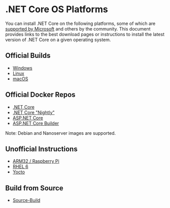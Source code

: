 # .NET Core OS Platforms

You can install .NET Core on the following platforms, some of which are [supported by Microsoft](https://github.com/dotnet/core/blob/master/os-lifecycle-policy.md) and others by the community. This document provides links to the best download pages or instructions to install the latest version of .NET Core on a given operating system.

## Official Builds

* [Windows](https://github.com/dotnet/core/blob/master/release-notes/download-archives/2.0.3.md)
* [Linux](https://github.com/dotnet/core/blob/master/release-notes/download-archives/2.0.3.md)
* [macOS](https://github.com/dotnet/core/blob/master/release-notes/download-archives/2.0.3.md)

## Official Docker Repos

* [.NET Core](https://hub.docker.com/r/microsoft/dotnet/)
* [.NET Core "Nightly"](https://hub.docker.com/r/microsoft/dotnet-nightly/)
* [ASP.NET Core](https://hub.docker.com/r/microsoft/aspnetcore/)
* [ASP.NET Core Builder](https://hub.docker.com/r/microsoft/aspnetcore-builder/)

Note: Debian and Nanoserver images are supported.

## Unofficial Instructions 

* [ARM32 / Raspberry Pi](https://github.com/dotnet/core/blob/master/samples/RaspberryPiInstructions.md)
* [RHEL 6](https://github.com/dotnet/core/blob/master/Documentation/build-and-install-rhel6-prerequisites.md)
* [Yocto](https://github.com/dotnet/core/blob/master/samples/YoctoInstructions.md)

## Build from Source

* [Source-Build](https://github.com/dotnet/source-build)
